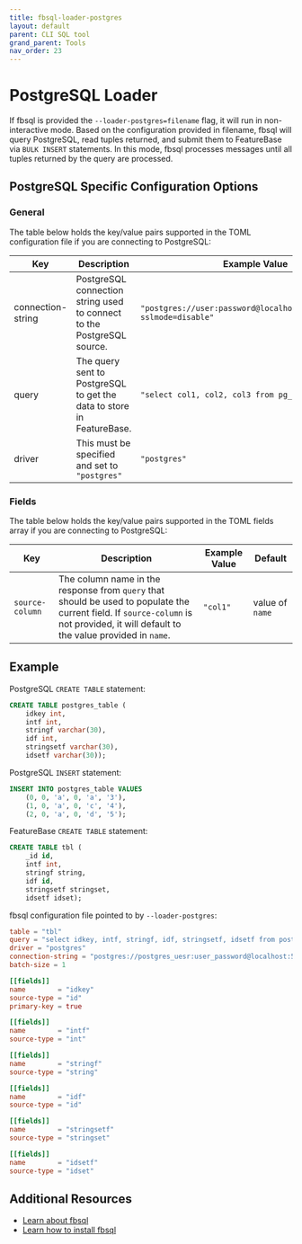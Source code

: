 ```yaml
---
title: fbsql-loader-postgres
layout: default
parent: CLI SQL tool
grand_parent: Tools
nav_order: 23
---
```


# PostgreSQL Loader

<!-- taken from original fbsql-loaders.md

Based on the configuration file provided as an argument to this flag, fbsql will query PostgreSQL and send the data to FeatureBase via BULK INSERT statements. In this mode, fbsql processes messages until all the tuples from PostgreSQL are loaded.
-->

If fbsql is provided the `--loader-postgres=filename` flag, it will run in non-interactive mode. Based on the configuration provided in filename, fbsql will query PostgreSQL, read tuples returned, and submit them to FeatureBase via `BULK INSERT` statements. In this mode, fbsql processes messages until all tuples returned by the query are processed.

## PostgreSQL Specific Configuration Options

### General
The table below holds the key/value pairs supported in the TOML configuration file if you are connecting to PostgreSQL:

| Key | Description | Example Value | Default |
|---|---|---|---|
| connection-string | PostgreSQL connection string used to connect to the PostgreSQL source. | `"postgres://user:password@localhost:5432/database?sslmode=disable"` | |
| query | The query sent to PostgreSQL to get the data to store in FeatureBase. | `"select col1, col2, col3 from pg_table;"` | |
| driver | This must be specified and set to `"postgres"` | `"postgres"` | |

### Fields
The table below holds the key/value pairs supported in the TOML fields array if you are connecting to PostgreSQL:

| Key | Description | Example Value | Default |
|---|---|---|---|
| `source-column` | The column name in the response from `query` that should be used to populate the current field. If `source-column` is not provided, it will default to the value provided in `name`. | `"col1"` | value of `name` |

## Example

PostgreSQL `CREATE TABLE` statement:
```sql
CREATE TABLE postgres_table (
    idkey int,
    intf int,
    stringf varchar(30),
    idf int,
    stringsetf varchar(30),
    idsetf varchar(30));
```

PostgreSQL `INSERT` statement:
```sql
INSERT INTO postgres_table VALUES
	(0, 0, 'a', 0, 'a', '3'),
	(1, 0, 'a', 0, 'c', '4'),
	(2, 0, 'a', 0, 'd', '5');
```

FeatureBase `CREATE TABLE` statement:
```sql
CREATE TABLE tbl (
    _id id,
    intf int,
    stringf string,
    idf id,
    stringsetf stringset,
    idsetf idset);
```

fbsql configuration file pointed to by `--loader-postgres`:
```toml
table = "tbl"
query = "select idkey, intf, stringf, idf, stringsetf, idsetf from postgres_table;"
driver = "postgres"
connection-string = "postgres://postgres_uesr:user_password@localhost:5432/mydatabase?sslmode=disable"
batch-size = 1

[[fields]]
name		= "idkey"
source-type	= "id"
primary-key	= true

[[fields]]
name		= "intf"
source-type	= "int"

[[fields]]
name		= "stringf"
source-type	= "string"

[[fields]]
name		= "idf"
source-type	= "id"

[[fields]]
name		= "stringsetf"
source-type	= "stringset"

[[fields]]
name		= "idsetf"
source-type	= "idset"
```

## Additional Resources
* [Learn about fbsql](/docs/tools/fbsql/fbsql-home)
* [Learn how to install fbsql](/docs/tools/fbsql/fbsql-install)
